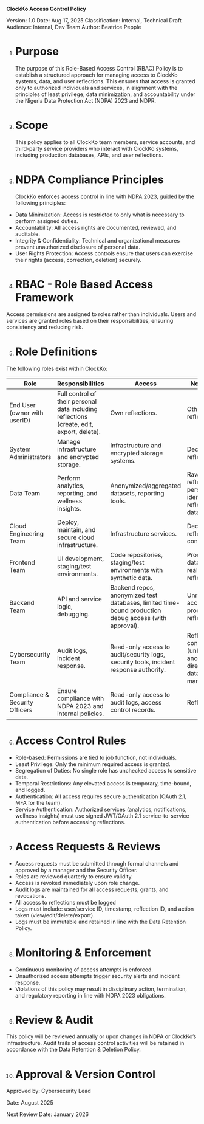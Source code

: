 **ClockKo Access Control Policy**

Version: 1.0
Date: Aug 17, 2025
Classification: Internal, Technical Draft
Audience: Internal, Dev Team
Author: Beatrice Pepple

1.  # Purpose

    The purpose of this Role-Based Access Control (RBAC) Policy is to establish a structured approach for managing access to ClockKo systems, data, and user reflections. This ensures that access is granted only to authorized individuals and services, in alignment with the principles of least privilege, data minimization, and accountability under the Nigeria Data Protection Act (NDPA) 2023 and NDPR.

2.  # Scope 

    This policy applies to all ClockKo team members, service accounts, and third-party service providers who interact with ClockKo systems, including production databases, APIs, and user reflections.

3.  # NDPA Compliance Principles
    ClockKo enforces access control in line with NDPA 2023, guided by the following principles:

- Data Minimization: Access is restricted to only what is necessary to perform assigned duties.
- Accountability: All access rights are documented, reviewed, and auditable.
- Integrity & Confidentiality: Technical and organizational measures prevent unauthorized disclosure of personal data.
- User Rights Protection: Access controls ensure that users can exercise their rights (access, correction, deletion) securely.

4.  # RBAC - Role Based Access Framework

Access permissions are assigned to roles rather than individuals. Users and services are granted roles based on their responsibilities, ensuring consistency and reducing risk.

5.  # Role Definitions

The following roles exist within ClockKo:

| Role                           | Responsibilities                                                                          | Access                                                                                                | No Access                                                             |
| ------------------------------ | ----------------------------------------------------------------------------------------- | ----------------------------------------------------------------------------------------------------- | --------------------------------------------------------------------- |
| End User (owner with userID)   | Full control of their personal data including reflections (create, edit, export, delete). | Own reflections.                                                                                      | Other users’ reflections.                                             |
| System Administrators          | Manage infrastructure and encrypted storage.                                              | Infrastructure and encrypted storage systems.                                                         | Decrypted reflections.                                                |
| Data Team                      | Perform analytics, reporting, and wellness insights.                                      | Anonymized/aggregated datasets, reporting tools.                                                      | Raw reflections or personally identifiable reflection data            |
| Cloud Engineering Team         | Deploy, maintain, and secure cloud infrastructure.                                        | Infrastructure services.                                                                              | Decrypted reflection content                                          |
| Frontend Team                  | UI development, staging/test environments.                                                | Code repositories, staging/test environments with synthetic data.                                     | Production database, real user reflections.                           |
| Backend Team                   | API and service logic, debugging.                                                         | Backend repos, anonymized test databases, limited time-bound production debug access (with approval). | Unrestricted access to production reflections.                        |
| Cybersecurity Team             | Audit logs, incident response.                                                            | Read-only access to audit/security logs, security tools, incident response authority.                 | Reflection content (unless anonymized), direct database manipulation. |
| Compliance & Security Officers | Ensure compliance with NDPA 2023 and internal policies.                                   | Read-only access to audit logs, access control records.                                               | Reflections                                                           |

6.  # Access Control Rules

- Role-based: Permissions are tied to job function, not individuals.
- Least Privilege: Only the minimum required access is granted.
- Segregation of Duties: No single role has unchecked access to sensitive data.
- Temporal Restrictions: Any elevated access is temporary, time-bound, and logged.
- Authentication: All access requires secure authentication (OAuth 2.1, MFA for the team).
- Service Authentication: Authorized services (analytics, notifications, wellness insights) must use signed JWT/OAuth 2.1 service-to-service authentication before accessing reflections.

7.  # Access Requests & Reviews

- Access requests must be submitted through formal channels and approved by a manager and the Security Officer.
- Roles are reviewed quarterly to ensure validity.
- Access is revoked immediately upon role change.
- Audit logs are maintained for all access requests, grants, and revocations.
- All access to reflections must be logged
- Logs must include: user/service ID, timestamp, reflection ID, and action taken (view/edit/delete/export).
- Logs must be immutable and retained in line with the Data Retention Policy.

8.  # Monitoring & Enforcement

- Continuous monitoring of access attempts is enforced.
- Unauthorized access attempts trigger security alerts and incident response.
- Violations of this policy may result in disciplinary action, termination, and regulatory reporting in line with NDPA 2023 obligations.

9.  # Review & Audit

This policy will be reviewed annually or upon changes in NDPA or ClockKo’s infrastructure. Audit trails of access control activities will be retained in accordance with the Data Retention & Deletion Policy.

10. # Approval & Version Control

Approved by: Cybersecurity Lead

Date: August 2025

Next Review Date: January 2026
